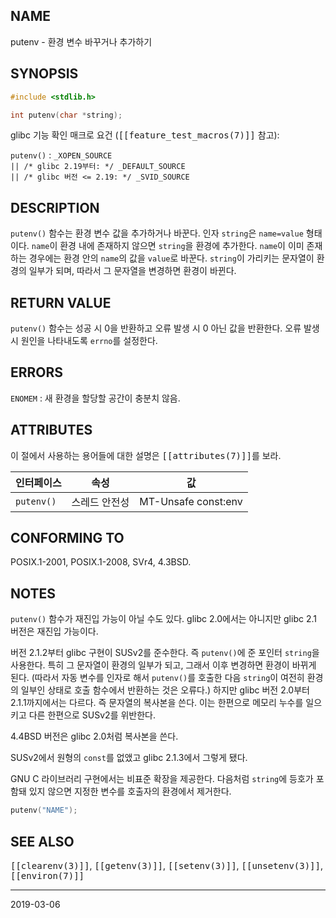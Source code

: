 ## NAME

putenv - 환경 변수 바꾸거나 추가하기

## SYNOPSIS

```c
#include <stdlib.h>

int putenv(char *string);
```

glibc 기능 확인 매크로 요건 (<tt>[[feature_test_macros(7)]]</tt> 참고):

`putenv()`
:   `_XOPEN_SOURCE`<br>
    `|| /* glibc 2.19부터: */ _DEFAULT_SOURCE`<br>
    `|| /* glibc 버전 <= 2.19: */ _SVID_SOURCE`

## DESCRIPTION

`putenv()` 함수는 환경 변수 값을 추가하거나 바꾼다. 인자 `string`은 `name=value` 형태이다. `name`이 환경 내에 존재하지 않으면 `string`을 환경에 추가한다. `name`이 이미 존재하는 경우에는 환경 안의 `name`의 값을 `value`로 바꾼다. `string`이 가리키는 문자열이 환경의 일부가 되며, 따라서 그 문자열을 변경하면 환경이 바뀐다.

## RETURN VALUE

`putenv()` 함수는 성공 시 0을 반환하고 오류 발생 시 0 아닌 값을 반환한다. 오류 발생 시 원인을 나타내도록 `errno`를 설정한다.

## ERRORS

`ENOMEM`
:   새 환경을 할당할 공간이 충분치 않음.

## ATTRIBUTES

이 절에서 사용하는 용어들에 대한 설명은 <tt>[[attributes(7)]]</tt>를 보라.

| 인터페이스 | 속성 | 값 |
| --- | --- | --- |
| `putenv()` | 스레드 안전성 | MT-Unsafe const:env |

## CONFORMING TO

POSIX.1-2001, POSIX.1-2008, SVr4, 4.3BSD.

## NOTES

`putenv()` 함수가 재진입 가능이 아닐 수도 있다. glibc 2.0에서는 아니지만 glibc 2.1 버전은 재진입 가능이다.

버전 2.1.2부터 glibc 구현이 SUSv2를 준수한다. 즉 `putenv()`에 준 포인터 `string`을 사용한다. 특히 그 문자열이 환경의 일부가 되고, 그래서 이후 변경하면 환경이 바뀌게 된다. (따라서 자동 변수를 인자로 해서 `putenv()`를 호출한 다음 `string`이 여전히 환경의 일부인 상태로 호출 함수에서 반환하는 것은 오류다.) 하지만 glibc 버전 2.0부터 2.1.1까지에서는 다르다. 즉 문자열의 복사본을 쓴다. 이는 한편으로 메모리 누수를 일으키고 다른 한편으로 SUSv2를 위반한다.

4.4BSD 버전은 glibc 2.0처럼 복사본을 쓴다.

SUSv2에서 원형의 `const`를 없앴고 glibc 2.1.3에서 그렇게 됐다.

GNU C 라이브러리 구현에서는 비표준 확장을 제공한다. 다음처럼 `string`에 등호가 포함돼 있지 않으면 지정한 변수를 호출자의 환경에서 제거한다.

```c
putenv("NAME");
```

## SEE ALSO

<tt>[[clearenv(3)]]</tt>, <tt>[[getenv(3)]]</tt>, <tt>[[setenv(3)]]</tt>, <tt>[[unsetenv(3)]]</tt>, <tt>[[environ(7)]]</tt>

----

2019-03-06
